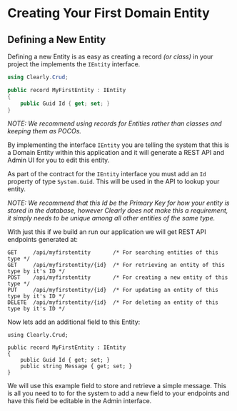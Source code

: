 
# Creating Your First Domain Entity

## Defining a New Entity

Defining a new Entity is as easy as creating a record _(or class)_ in your project the implements the `IEntity` interface.

```c#
using Clearly.Crud;

public record MyFirstEntity : IEntity
{
    public Guid Id { get; set; }
}
```
_NOTE: We recommend using records for Entities rather than classes and keeping them as POCOs._

By implementing the interface `IEntity` you are telling the system that this is a Domain Entity within this application and it will generate a REST API and Admin UI for you to edit this entity.

As part of the contract for the `IEntity` interface you must add an `Id` property of type `System.Guid`. This will be used in the API to lookup your entity. 

_NOTE: We recommend that this Id be the Primary Key for how your entity is stored in the database, however Clearly does not make this a requirement, it simply needs to be unique among all other entities of the same type._

With just this if we build an run our application we will get REST API endpoints generated at:
```
GET     /api/myfirstentity       /* For searching entities of this type */
GET     /api/myfirstentity/{id}  /* For retrieving an entity of this type by it's ID */
POST    /api/myfirstentity       /* For creating a new entity of this type */
PUT     /api/myfirstentity/{id}  /* For updating an entity of this type by it's ID */
DELETE  /api/myfirstentity/{id}  /* For deleting an entity of this type by it's ID */
```

Now lets add an additional field to this Entity:

```
using Clearly.Crud;

public record MyFirstEntity : IEntity
{
    public Guid Id { get; set; }
    public string Message { get; set; }
}
```

We will use this example field to store and retrieve a simple message. This is all you need to to for the system to add a new field to your endpoints and have this field be editable in the Admin interface.

